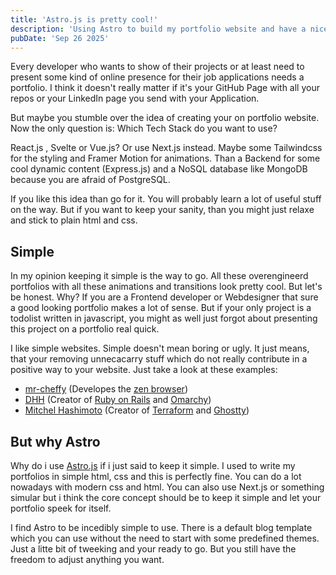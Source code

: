```yaml
---
title: 'Astro.js is pretty cool!'
description: 'Using Astro to build my portfolio website and have a nice blog template strutcure preconfigured'
pubDate: 'Sep 26 2025'
---
```


Every developer who wants to show of their projects or at least need to present
some kind of online presence for their job applications needs a portfolio.
I think it doesn't really matter if it's your GitHub Page with all your repos or
your LinkedIn page you send with your Application.

But maybe you stumble over the idea of creating your on portfolio website.
Now the only question is: Which Tech Stack do you want to use?

React.js , Svelte or Vue.js? Or use Next.js instead. Maybe some Tailwindcss for the styling
and Framer Motion for animations. Than a Backend for some cool dynamic content (Express.js) and
a NoSQL database like MongoDB because you are afraid of PostgreSQL.

If you like this idea than go for it. You will probably learn a lot of useful stuff on the way.
But if you want to keep your sanity, than you might just relaxe and stick to plain html and css.

## Simple

In my opinion keeping it simple is the way to go. All these overengineerd portfolios with all these animations
and transitions look pretty cool. But let's be honest. Why? If you are a Frontend developer or Webdesigner that sure
a good looking portfolio makes a lot of sense. But if your only project is a todolist written in javascript, you might
as well just forgot about presenting this project on a portfolio real quick.

I like simple websites. Simple doesn't mean boring or ugly. It just means, that your removing unnecacarry stuff which do not
really contribute in a positive way to your website.
Just take a look at these examples:

- [mr-cheffy](https://cheff.dev/) (Developes the [zen browser](https://zen-browser.app/))
- [DHH](https://dhh.dk/) (Creator of [Ruby on Rails](https://rubyonrails.org/) and [Omarchy](https://omarchy.org/))
- [Mitchel Hashimoto](https://mitchellh.com/) (Creator of [Terraform](https://developer.hashicorp.com/terraform) and [Ghostty](https://ghostty.org/))

## But why Astro

Why do i use [Astro.js](https://astro.build/) if i just said to keep it simple.
I used to write my portfolios in simple html, css and this is perfectly fine. You can do a lot nowadays with modern
css and html. You can also use Next.js or something simular but i think the core concept should be to keep it simple
and let your portfolio speek for itself. 

I find Astro to be incedibly simple to use. There is a default blog template which you can use without the need
to start with some predefined themes. Just a litte bit of tweeking and your ready to go. But you still have the
freedom to adjust anything you want.
